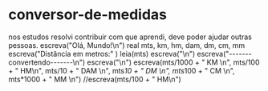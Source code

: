 # conversor-de-medidas
nos estudos resolvi contribuir com que aprendi, deve poder ajudar outras pessoas.
escreva("Olá, Mundo!\n")
		real mts, km, hm, dam, dm, cm, mm
		escreva("Distância em metros:" )
		leia(mts)
		escreva("\n")
		escreva("-------convertendo-------\n")
		escreva("\n")
		escreva(mts/1000 + " KM \n", mts/100 + " HM\n", mts/10 + " DAM \n", mts*10 + " DM \n", mts*100 + " CM \n", mts*1000 + " MM \n")
		//escreva(mts/100 + " HM\n")
